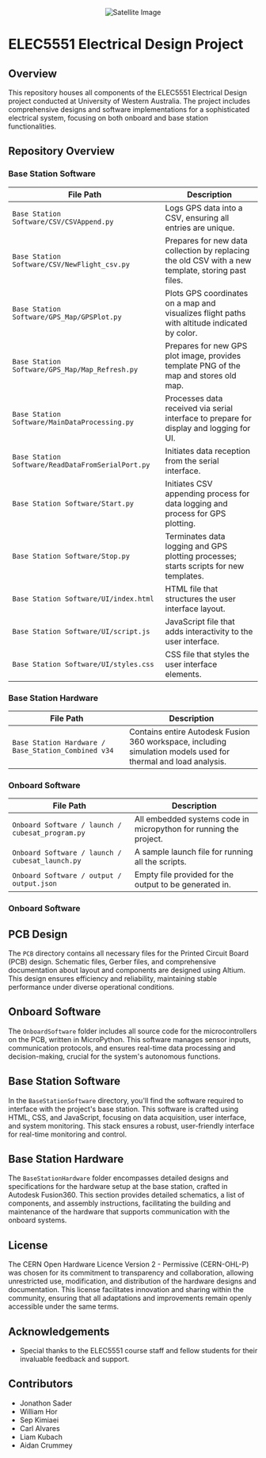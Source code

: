 <p align="center">
  <img src="https://png.pngtree.com/element_our/png/20181113/rocket-launch-logo-icon-design-template-vector-illustration-png_236653.jpg" alt="Satellite Image">
  <h1>ELEC5551 Electrical Design Project</h1>
</p>

## Overview
This repository houses all components of the ELEC5551 Electrical Design project conducted at University of Western Australia. The project includes comprehensive designs and software implementations for a sophisticated electrical system, focusing on both onboard and base station functionalities.

## Repository Overview
### Base Station Software
| File Path                         | Description                                                                                       |
|-----------------------------------|---------------------------------------------------------------------------------------------------|
| `Base Station Software/CSV/CSVAppend.py`             | Logs GPS data into a CSV, ensuring all entries are unique.                                        |
| `Base Station Software/CSV/NewFlight_csv.py`         | Prepares for new data collection by replacing the old CSV with a new template, storing past files.|
| `Base Station Software/GPS_Map/GPSPlot.py`           | Plots GPS coordinates on a map and visualizes flight paths with altitude indicated by color.      |
| `Base Station Software/GPS_Map/Map_Refresh.py`       | Prepares for new GPS plot image, provides template PNG of the map and stores old map.             |
| `Base Station Software/MainDataProcessing.py`        | Processes data received via serial interface to prepare for display and logging for UI.           |
| `Base Station Software/ReadDataFromSerialPort.py`    | Initiates data reception from the serial interface.                                               |
| `Base Station Software/Start.py`                     | Initiates CSV appending process for data logging and process for GPS plotting.                    |
| `Base Station Software/Stop.py`                      | Terminates data logging and GPS plotting processes; starts scripts for new templates.             |
| `Base Station Software/UI/index.html`                | HTML file that structures the user interface layout.                                              |
| `Base Station Software/UI/script.js`                 | JavaScript file that adds interactivity to the user interface.                                    |
| `Base Station Software/UI/styles.css`                | CSS file that styles the user interface elements.                                                 |

### Base Station Hardware
| File Path                         | Description                                                                                       |
|-----------------------------------|---------------------------------------------------------------------------------------------------|
| `Base Station Hardware / Base_Station_Combined v34`             | Contains entire Autodesk Fusion 360 workspace, including simulation models used for thermal and load analysis. 


### Onboard Software
| File Path                         | Description                                                                                       |
|-----------------------------------|---------------------------------------------------------------------------------------------------|
| `Onboard Software / launch / cubesat_program.py `             | All embedded systems code in micropython for running the project. 
| `Onboard Software / launch / cubesat_launch.py `             | A sample launch file for running all the scripts. 
| `Onboard Software / output / output.json `                   | Empty file provided for the output to be generated in. 

       


### Onboard Software

## PCB Design
The `PCB` directory contains all necessary files for the Printed Circuit Board (PCB) design. Schematic files, Gerber files, and comprehensive documentation about layout and components are designed using Altium. This design ensures efficiency and reliability, maintaining stable performance under diverse operational conditions.

## Onboard Software
The `OnboardSoftware` folder includes all source code for the microcontrollers on the PCB, written in MicroPython. This software manages sensor inputs, communication protocols, and ensures real-time data processing and decision-making, crucial for the system's autonomous functions.

## Base Station Software
In the `BaseStationSoftware` directory, you'll find the software required to interface with the project's base station. This software is crafted using HTML, CSS, and JavaScript, focusing on data acquisition, user interface, and system monitoring. This stack ensures a robust, user-friendly interface for real-time monitoring and control.

## Base Station Hardware
The `BaseStationHardware` folder encompasses detailed designs and specifications for the hardware setup at the base station, crafted in Autodesk Fusion360. This section provides detailed schematics, a list of components, and assembly instructions, facilitating the building and maintenance of the hardware that supports communication with the onboard systems.


## License
The CERN Open Hardware Licence Version 2 - Permissive (CERN-OHL-P) was chosen for its commitment to transparency and collaboration, allowing unrestricted use, modification, and distribution of the hardware designs and documentation. This license facilitates innovation and sharing within the community, ensuring that all adaptations and improvements remain openly accessible under the same terms.

## Acknowledgements
- Special thanks to the ELEC5551 course staff and fellow students for their invaluable feedback and support.

## Contributors
- Jonathon Sader
- William Hor
- Sep Kimiaei
- Carl Alvares
- Liam Kubach
- Aidan Crummey



